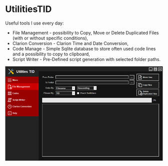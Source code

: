 # UtilitiesTID
Useful tools I use every day:
<ul>
<li>File Management - possibility to Copy, Move or Delete Duplicated Files (with or without specific conditions),</li>
<li>Clarion Conversion - Clarion Time and Date Conversion,</li>
<li>Code Manage - Simple Sqlite database to store often used code lines and a possibility to copy to clipboard,</li>
<li>Script Writer - Pre-Defined script generation with selected folder paths.</li>
</ul>
<img src="https://github.com/Neerosh/UtilitiesTID/blob/master/UtilitiesTID%20v1.5.png?raw=true">
